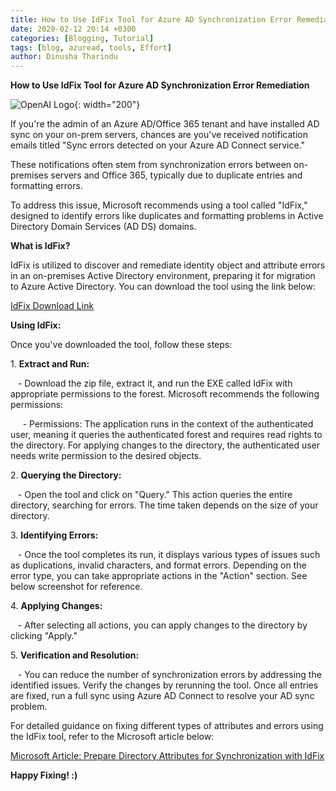 ```yaml
---
title: How to Use IdFix Tool for Azure AD Synchronization Error Remediation
date: 2020-02-12 20:14 +0300
categories: [Blogging, Tutorial]
tags: [blog, azuread, tools, Effort]
author: Dinusha Tharindu
---
```

**How to Use IdFix Tool for Azure AD Synchronization Error Remediation**

![OpenAI Logo](https://lazyadmin.nl/wp-content/uploads/2022/04/image-16.png.webp){: width="200"}


If you're the admin of an Azure AD/Office 365 tenant and have installed AD sync on your on-prem servers, chances are you've received notification emails titled "Sync errors detected on your Azure AD Connect service."

These notifications often stem from synchronization errors between on-premises servers and Office 365, typically due to duplicate entries and formatting errors.

To address this issue, Microsoft recommends using a tool called "IdFix," designed to identify errors like duplicates and formatting problems in Active Directory Domain Services (AD DS) domains.

**What is IdFix?**

IdFix is utilized to discover and remediate identity object and attribute errors in an on-premises Active Directory environment, preparing it for migration to Azure Active Directory. You can download the tool using the link below:

[IdFix Download Link](https://www.microsoft.com/en-us/download/details.aspx?id=36832)

**Using IdFix:**

Once you've downloaded the tool, follow these steps:

1\. **Extract and Run:**

   - Download the zip file, extract it, and run the EXE called IdFix with appropriate permissions to the forest. Microsoft recommends the following permissions:

     - Permissions: The application runs in the context of the authenticated user, meaning it queries the authenticated forest and requires read rights to the directory. For applying changes to the directory, the authenticated user needs write permission to the desired objects.

2\. **Querying the Directory:**

   - Open the tool and click on "Query." This action queries the entire directory, searching for errors. The time taken depends on the size of your directory.

3\. **Identifying Errors:**

   - Once the tool completes its run, it displays various types of issues such as duplications, invalid characters, and format errors. Depending on the error type, you can take appropriate actions in the "Action" section. See below screenshot for reference.

4\. **Applying Changes:**

   - After selecting all actions, you can apply changes to the directory by clicking "Apply."

5\. **Verification and Resolution:**

   - You can reduce the number of synchronization errors by addressing the identified issues. Verify the changes by rerunning the tool. Once all entries are fixed, run a full sync using Azure AD Connect to resolve your AD sync problem.

For detailed guidance on fixing different types of attributes and errors using the IdFix tool, refer to the Microsoft article below:

[Microsoft Article: Prepare Directory Attributes for Synchronization with IdFix](https://docs.microsoft.com/en-us/office365/enterprise/prepare-directory-attributes-for-synch-with-idfix)

**Happy Fixing! :)**
